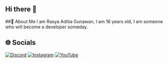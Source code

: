 ## Hi there 👋

##💫 About Me
I am Rasya Aditia Gunawan, I am 16 years old, I am someone who will become a developer someday.

## 🌐 Socials
[![Discord](https://img.shields.io/badge/Discord-%237289DA.svg?logo=discord&logoColor=white)]([https://discord.gg/8Tmrybc6MP](https://discord.gg/SfWwqHXzAd)) [![Instagram](https://img.shields.io/badge/Instagram-%23E4405F.svg?logo=Instagram&logoColor=white)](https://instagram.com/@_rasyaadt_3) [![YouTube](https://img.shields.io/badge/YouTube-%23FF0000.svg?logo=YouTube&logoColor=white)](https://youtube.com/@Rasya03)
